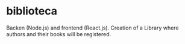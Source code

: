 # biblioteca
 Backen (Node.js) and frontend (React.js). Creation of a Library where authors and their books will be registered.

